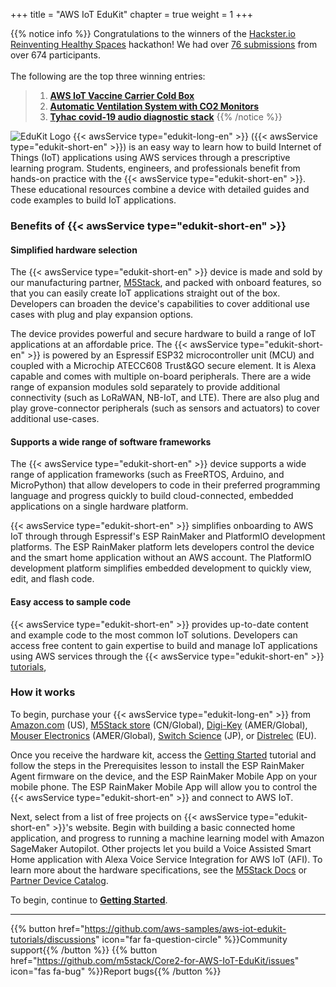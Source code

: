 +++
title = "AWS IoT EduKit"
chapter = true
weight = 1
+++

{{% notice info %}}
Congratulations to the winners of the [Hackster.io Reinventing Healthy Spaces](https://www.hackster.io/contests/Healthy-Spaces-with-AWS) hackathon! We had over [76 submissions](https://www.hackster.io/contests/Healthy-Spaces-with-AWS/submissions#challengeNav) from over 674 participants.<br><br>
The following are the top three winning entries:
> 1. **[AWS IoT Vaccine Carrier Cold Box](https://www.hackster.io/mtrobregado/aws-iot-vaccine-carrier-cold-box-9c7fba)**
> 1. **[Automatic Ventilation System with CO2 Monitors](https://www.hackster.io/stevekasuya/automatic-ventilation-system-with-co2-monitors-b301f8)**
> 1. **[Tyhac covid-19 audio diagnostic stack](https://www.hackster.io/mick20/tyhac-covid-19-audio-diagnostic-stack-9d5455)**
{{% /notice %}}

![EduKit Logo](AWS_IoT_EduKIt_Logo-320px_193px.png)
{{< awsService type="edukit-long-en" >}} ({{< awsService type="edukit-short-en" >}}) is an easy way to learn how to build Internet of Things (IoT) applications using AWS services through a prescriptive learning program. Students, engineers, and professionals benefit from hands-on practice with the {{< awsService type="edukit-short-en" >}}. These educational resources combine a device with detailed guides and code examples to build IoT applications.

### Benefits of {{< awsService type="edukit-short-en" >}}
#### Simplified hardware selection 
The {{< awsService type="edukit-short-en" >}} device is made and sold by our manufacturing partner, [M5Stack](https://m5stack.com/), and packed with onboard features, so that you can easily create IoT applications straight out of the box. Developers can broaden the device's capabilities to cover additional use cases with plug and play expansion options.

The device provides powerful and secure hardware to build a range of IoT applications at an affordable price. The {{< awsService type="edukit-short-en" >}} is powered by an Espressif ESP32 microcontroller unit (MCU) and coupled with a Microchip ATECC608 Trust&GO secure element. It is Alexa capable and comes with multiple on-board peripherals. There are a wide range of expansion modules sold separately to provide additional connectivity (such as LoRaWAN, NB-IoT, and LTE). There are also plug and play grove-connector peripherals (such as sensors and actuators) to cover additional use-cases.

#### Supports a wide range of software frameworks
The {{< awsService type="edukit-short-en" >}} device supports a wide range of application frameworks (such as FreeRTOS, Arduino, and MicroPython) that allow developers to code in their preferred programming language and progress quickly to build cloud-connected, embedded applications on a single hardware platform.

{{< awsService type="edukit-short-en" >}} simplifies onboarding to AWS IoT through through Espressif's ESP RainMaker and PlatformIO development platforms. The ESP RainMaker platform lets developers control the device and the smart home application without an AWS account. The PlatformIO development platform simplifies embedded development to quickly view, edit, and flash code.

#### Easy access to sample code
{{< awsService type="edukit-short-en" >}} provides up-to-date content and example code to the most common IoT solutions. Developers can access free content to gain expertise to build and manage IoT applications using AWS services through the {{< awsService type="edukit-short-en" >}} [tutorials](https://edukit.workshop.aws/en/getting-started.html),

### How it works
To begin, purchase your {{< awsService type="edukit-long-en" >}} from [Amazon.com](https://www.amazon.com/dp/B08VGRZYJR/) (US), [M5Stack store](https://m5stack.com/products/m5stack-core2-esp32-iot-development-kit-for-aws-iot-edukit) (CN/Global), [Digi-Key](https://www.digikey.com/en/products/detail/m5stack-technology-co-ltd/K010-AWS/13562927) (AMER/Global), [Mouser Electronics](https://www.mouser.com/ProductDetail/M5Stack/K010-AWS?qs=%2Fha2pyFaduh2vnlTOLWOXVDYhV94RvwKuua4BUEreQw%3D) (AMER/Global), [Switch Science](https://www.switch-science.com/catalog/6784/) (JP), or [Distrelec](https://www.distrelec.biz/en/esp32-m5core2-iot-development-kit-for-aws-iot-edukit-m5stack-k010-aws/p/30196462) (EU).

Once you receive the hardware kit, access the [Getting Started](https://edukit.workshop.aws/en/getting-started.html) tutorial and follow the steps in the Prerequisites lesson to install the ESP RainMaker Agent firmware on the device, and the ESP RainMaker Mobile App on your mobile phone. The ESP RainMaker Mobile App will allow you to control the {{< awsService type="edukit-short-en" >}} and connect to AWS IoT. 


Next, select from a list of free projects on {{< awsService type="edukit-short-en" >}}'s website. Begin with building a basic connected home application, and progress to running a machine learning model with Amazon SageMaker Autopilot. Other projects let you build a Voice Assisted Smart Home application with Alexa Voice Service Integration for AWS IoT (AFI). To learn more about the hardware specifications, see the [M5Stack Docs](https://docs.m5stack.com/#/en/core/core2_for_aws) or [Partner Device Catalog](https://devices.amazonaws.com/detail/a3G0h000007djMLEAY).




To begin, continue to [**Getting Started**](/en/getting-started.html).


---
{{% button href="https://github.com/aws-samples/aws-iot-edukit-tutorials/discussions" icon="far fa-question-circle" %}}Community support{{% /button %}} {{% button href="https://github.com/m5stack/Core2-for-AWS-IoT-EduKit/issues" icon="fas fa-bug" %}}Report bugs{{% /button %}}